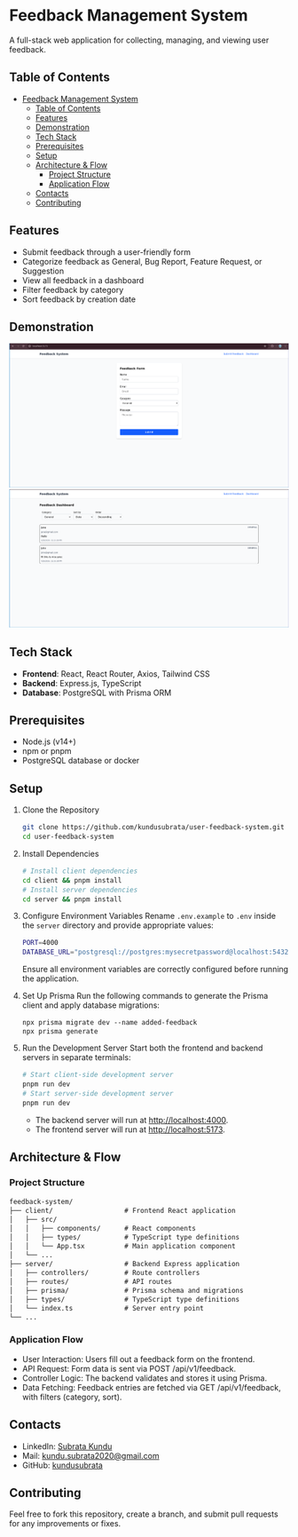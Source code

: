 
# Feedback Management System


A full-stack web application for collecting, managing, and viewing user feedback.

## Table of Contents

- [Feedback Management System](#feedback-management-system)
  - [Table of Contents](#table-of-contents)
  - [Features](#features)
  - [Demonstration](#demonstration)
  - [Tech Stack](#tech-stack)
  - [Prerequisites](#prerequisites)
  - [Setup](#setup)
  - [Architecture \& Flow](#architecture--flow)
    - [Project Structure](#project-structure)
    - [Application Flow](#application-flow)
  - [Contacts](#contacts)
  - [Contributing](#contributing)

## Features

-   Submit feedback through a user-friendly form
-   Categorize feedback as General, Bug Report, Feature Request, or Suggestion
-   View all feedback in a dashboard
-   Filter feedback by category
-   Sort feedback by creation date

## Demonstration
![User Feedback Form](/client/public/user-feedback-form.png)
![User Feedback Dashboard](/client/public/user-feedback-dashboard.png)

## Tech Stack
-   **Frontend**: React, React Router, Axios, Tailwind CSS
-   **Backend**: Express.js, TypeScript
-   **Database**: PostgreSQL with Prisma ORM

## Prerequisites

-   Node.js (v14+)
-   npm or pnpm
-   PostgreSQL database or docker

## Setup

1. Clone the Repository
	```bash
	git clone https://github.com/kundusubrata/user-feedback-system.git
	cd user-feedback-system
	```
2. Install Dependencies
	```bash
	# Install client dependencies
	cd client && pnpm install
	# Install server dependencies
	cd server && pnpm install
	```
3.  Configure Environment Variables Rename `.env.example` to `.env` inside the `server` directory and provide appropriate values:
	```bash
	PORT=4000
	DATABASE_URL="postgresql://postgres:mysecretpassword@localhost:5432/userfeedback-system?schema=public"
	```
	Ensure all environment variables are correctly configured before running the application.
	
4.  Set Up Prisma
	Run the following commands to generate the Prisma client and apply database migrations:
	```
	npx prisma migrate dev --name added-feedback
	npx prisma generate
	```
5. Run the Development Server Start both the frontend and backend servers in separate terminals:
	```bash
	# Start client-side development server
	pnpm run dev
	# Start server-side development server
	pnpm run dev
	```
    -   The backend server will run at [http://localhost:4000](http://localhost:4000).
    -   The frontend server will run at [http://localhost:5173](http://localhost:5173).
    
 
## Architecture & Flow
### Project Structure
```
feedback-system/
├── client/                  # Frontend React application
│   ├── src/
│   │   ├── components/      # React components
│   │   ├── types/           # TypeScript type definitions
│   │   └── App.tsx          # Main application component
│   └── ...
├── server/                  # Backend Express application
│   ├── controllers/         # Route controllers
│   ├── routes/              # API routes
│   ├── prisma/              # Prisma schema and migrations
│   ├── types/               # TypeScript type definitions
│   └── index.ts             # Server entry point
└── ...
```
### Application Flow

-   User Interaction: Users fill out a feedback form on the frontend.
-   API Request: Form data is sent via POST /api/v1/feedback.
-   Controller Logic: The backend validates and stores it using Prisma.
-   Data Fetching: Feedback entries are fetched via GET /api/v1/feedback, with filters (category, sort).

## Contacts
-   LinkedIn: [Subrata Kundu](https://www.linkedin.com/in/kundu-subrata/)
-   Mail: [kundu.subrata2020@gmail.com](mailto:kundu.subrata2020@gmail.com)
-   GitHub: [kundusubrata](https://github.com/kundusubrata)

## Contributing

Feel free to fork this repository, create a branch, and submit pull requests for any improvements or fixes.



